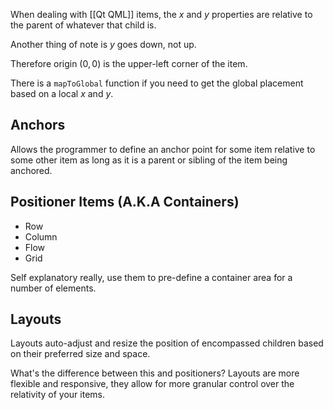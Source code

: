 When dealing with [[Qt QML]] items, the $x$ and $y$ properties are relative to the parent of whatever that child is. 

Another thing of note is $y$ goes down, not up.

Therefore origin $(0,0)$ is the upper-left corner of the item.

There is a `mapToGlobal` function if you need to get the global placement based on a local $x$ and $y$.

## Anchors

Allows the programmer to define an anchor point for some item relative to some other item as long as it is a parent or sibling of the item being anchored.

## Positioner Items (A.K.A Containers)

- Row
- Column
- Flow
- Grid

Self explanatory really, use them to pre-define a container area for a number of elements.

## Layouts

Layouts auto-adjust and resize the position of encompassed children based on their preferred size and space.

What's the difference between this and positioners? Layouts are more flexible and responsive, they allow for more granular control over the relativity of your items.